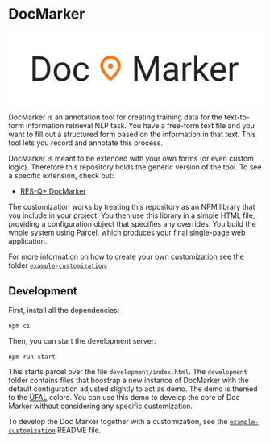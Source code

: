 DocMarker
=========

<img src="src/img/logo.svg" alt="DocMarker" width="512" />

DocMarker is an annotation tool for creating training data for the text-to-form information retrieval NLP task. You have a free-form text file and you want to fill out a structured form based on the information in that text. This tool lets you record and annotate this process.

DocMarker is meant to be extended with your own forms (or even custom logic). Therefore this repository holds the generic version of the tool. To see a specific extension, check out:

- [RES-Q+ DocMarker](https://github.com/Jirka-Mayer/resq-doc-marker)

The customization works by treating this repository as an NPM library that you include in your project. You then use this library in a simple HTML file, providing a configuration object that specifies any overrides. You build the whole system using [Parcel](https://parceljs.org/), which produces your final single-page web application.

For more information on how to create your own customization see the folder [`example-customization`](example-customization).


## Development

First, install all the dependencies:

```
npm ci
```

Then, you can start the development server:

```
npm run start
```

This starts parcel over the file `development/index.html`. The `development` folder contains files that boostrap a new instance of DocMarker with the default configuration adjusted slightly to act as demo. The demo is themed to the [ÚFAL](https://ufal.mff.cuni.cz/) colors. You can use this demo to develop the core of Doc Marker without considering any specific customization.

To develop the Doc Marker together with a customization, see the [`example-customization`](example-customization) README file.
